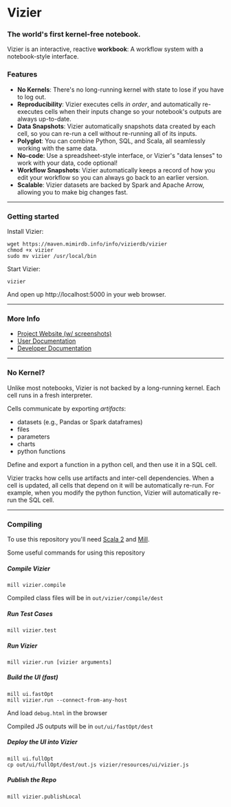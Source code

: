 # Vizier
### The world's first kernel-free notebook.

Vizier is an interactive, reactive **workbook**: A workflow system with a notebook-style interface.  

### Features

* **No Kernels**: There's no long-running kernel with state to lose if you have to log out.
* **Reproducibility**: Vizier executes cells *in order*, and automatically re-executes cells when their inputs change so your notebook's outputs are always up-to-date.
* **Data Snapshots**: Vizier automatically snapshots data created by each cell, so you can re-run a cell without re-running all of its inputs.
* **Polyglot**: You can combine Python, SQL, and Scala, all seamlessly working with the same data.
* **No-code**: Use a spreadsheet-style interface, or Vizier's "data lenses" to work with your data, code optional!
* **Workflow Snapshots**: Vizier automatically keeps a record of how you edit your workflow so you can always go back to an earlier version.
* **Scalable**: Vizier datasets are backed by Spark and Apache Arrow, allowing you to make big changes fast.

---

### Getting started

Install Vizier:
```
wget https://maven.mimirdb.info/info/vizierdb/vizier
chmod +x vizier
sudo mv vizier /usr/local/bin
```

Start Vizier:
```
vizier
```

And open up http://localhost:5000 in your web browser.

---

### More Info

* [Project Website (w/ screenshots)](https://vizierdb.info)
* [User Documentation](https://github.com/VizierDB/vizier-scala/wiki)
* [Developer Documentation](https://github.com/VizierDB/vizier-scala/blob/master/docs/DEVELOPER.md)

---

### No Kernel?

Unlike most notebooks, Vizier is not backed by a long-running kernel.  Each cell runs in a fresh interpreter.  

Cells communicate by exporting _artifacts_:
* datasets (e.g., Pandas or Spark dataframes)
* files
* parameters
* charts
* python functions

Define and export a function in a python cell, and then use it in a SQL cell.  

Vizier tracks how cells use artifacts and inter-cell dependencies.  When a cell is updated, all cells that depend on it will be automatically re-run.  For example, when you modify the python function, Vizier will automatically re-run the SQL cell.

---

### Compiling

To use this repository you'll need [Scala 2](https://www.scala-lang.org/download/scala2.html) and [Mill](https://com-lihaoyi.github.io/mill/mill/Intro_to_Mill.html#_installation).  

Some useful commands for using this repository

##### Compile Vizier
```
mill vizier.compile
```
Compiled class files will be in `out/vizier/compile/dest`

##### Run Test Cases
```
mill vizier.test
```

##### Run Vizier
```
mill vizier.run [vizier arguments]
```

##### Build the UI (fast)
```
mill ui.fastOpt
mill vizier.run --connect-from-any-host
```
And load `debug.html` in the browser

Compiled JS outputs will be in `out/ui/fastOpt/dest`

##### Deploy the UI into Vizier
```
mill ui.fullOpt
cp out/ui/fullOpt/dest/out.js vizier/resources/ui/vizier.js
```

##### Publish the Repo
```
mill vizier.publishLocal
```
